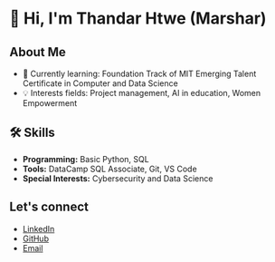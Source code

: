 # 👋 Hi, I'm Thandar Htwe (Marshar)
<!-- I am using ! for attention in my profile-->

## About Me

- 🌱 Currently learning: Foundation Track of MIT Emerging Talent Certificate in Computer and Data Science 
- 💡 Interests fields: Project management, AI in education, Women Empowerment

## 🛠️ Skills

- **Programming:** Basic Python, SQL
- **Tools:** DataCamp SQL Associate, Git, VS Code
- **Special Interests:** Cybersecurity and Data Science

<!-- I use my social media link in profile to connect with professional people-->
## Let's connect

- [LinkedIn](https://www.linkedin.com/in/thandar-htwe-6482421ab)
- [GitHub](https://github.com/marshar007007)
- [Email](thandarhtwe2002@gmail.com)

